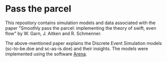 # Pass the parcel
This repository contains simulation models and data associated with the paper "Smoothly pass the parcel: implementing the theory of swift, even flow" by W. Garn, J. Aitken and R. Schmenner.

The above-mentioned paper explains the Discrete Event Simulation models (sc-to-be.doe and sc-as-is.doe) and their insights. The models were implemented using the software [Arena](https://www.rockwellautomation.com/en-gb/products/software/arena-simulation/buying-options/download.html#register-download).
